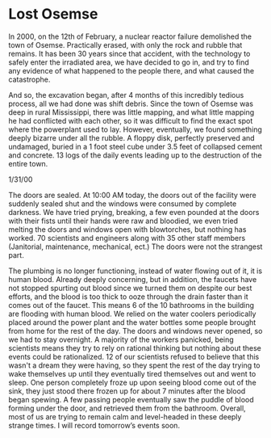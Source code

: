 # Lost Osemse
In 2000, on the 12th of February, a nuclear reactor failure demolished the town of Osemse. Practically erased, with only the rock and rubble that remains. It has been 30 years since that accident, with the technology to safely enter the irradiated area, we have decided to go in, and try to find any evidence of what happened to the people there, and what caused the catastrophe.



And so, the excavation began, after 4 months of this incredibly tedious process, all we had done was shift debris. Since the town of Osemse was deep in rural Mississippi, there was little mapping, and what little mapping he had conflicted with each other, so it was difficult to find the exact spot where the powerplant used to lay. However, eventually, we found something deeply bizarre under all the rubble. A floppy disk, perfectly preserved and undamaged, buried in a 1 foot steel cube under 3.5 feet of collapsed cement and concrete. 13 logs of the daily events leading up to the destruction of the entire town.



1/31/00

The doors are sealed. At 10:00 AM today, the doors out of the facility were suddenly sealed shut and the windows were consumed by complete darkness. We have tried prying, breaking, a few even pounded at the doors with their fists until their hands were raw and bloodied, we even tried melting the doors and windows open with blowtorches, but nothing has worked. 70 scientists and engineers along with 35 other staff members (Janitorial, maintenance, mechanical, ect.) The doors were not the strangest part.



The plumbing is no longer functioning, instead of water flowing out of it, it is human blood. Already deeply concerning, but in addition, the faucets have not stopped spurting out blood since we turned them on despite our best efforts, and the blood is too thick to ooze through the drain faster than it comes out of the faucet. This means 6 of the 10 bathrooms in the building are flooding with human blood. We relied on the water coolers periodically placed around the power plant and the water bottles some people brought from home for the rest of the day. The doors and windows never opened, so we had to stay overnight. A majority of the workers panicked, being scientists means they try to rely on rational thinking but nothing about these events could be rationalized. 12 of our scientists refused to believe that this wasn't a dream they were having, so they spent the rest of the day trying to wake themselves up until they eventually tired themselves out and went to sleep. One person completely froze up upon seeing blood come out of the sink, they just stood there frozen up for about 7 minutes after the blood began spewing. A few passing people eventually saw the puddle of blood forming under the door, and retrieved them from the bathroom. Overall, most of us are trying to remain calm and level-headed in these deeply strange times. I will record tomorrow’s events soon.

